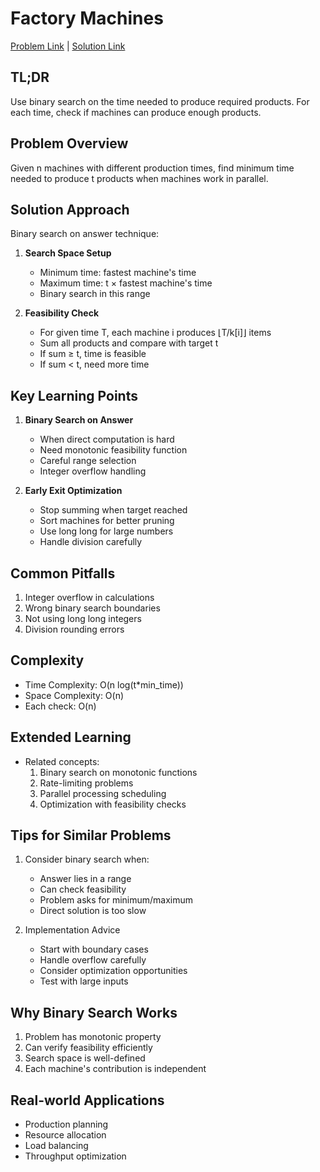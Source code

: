 # Factory Machines

[Problem Link](https://cses.fi/problemset/task/1620) | [Solution Link](../../solutions/02_Sorting_and_Searching/21_1620_Factory_Machines.cpp)

## TL;DR
Use binary search on the time needed to produce required products. For each time, check if machines can produce enough products.

## Problem Overview
Given n machines with different production times, find minimum time needed to produce t products when machines work in parallel.

## Solution Approach
Binary search on answer technique:

1. **Search Space Setup**
   - Minimum time: fastest machine's time
   - Maximum time: t × fastest machine's time
   - Binary search in this range

2. **Feasibility Check**
   - For given time T, each machine i produces ⌊T/k[i]⌋ items
   - Sum all products and compare with target t
   - If sum ≥ t, time is feasible
   - If sum < t, need more time

## Key Learning Points
1. **Binary Search on Answer**
   - When direct computation is hard
   - Need monotonic feasibility function
   - Careful range selection
   - Integer overflow handling

2. **Early Exit Optimization**
   - Stop summing when target reached
   - Sort machines for better pruning
   - Use long long for large numbers
   - Handle division carefully

## Common Pitfalls
1. Integer overflow in calculations
2. Wrong binary search boundaries
3. Not using long long integers
4. Division rounding errors

## Complexity
- Time Complexity: O(n log(t*min_time))
- Space Complexity: O(n)
- Each check: O(n)

## Extended Learning
- Related concepts:
  1. Binary search on monotonic functions
  2. Rate-limiting problems
  3. Parallel processing scheduling
  4. Optimization with feasibility checks

## Tips for Similar Problems
1. Consider binary search when:
   - Answer lies in a range
   - Can check feasibility
   - Problem asks for minimum/maximum
   - Direct solution is too slow

2. Implementation Advice
   - Start with boundary cases
   - Handle overflow carefully
   - Consider optimization opportunities
   - Test with large inputs

## Why Binary Search Works
1. Problem has monotonic property
2. Can verify feasibility efficiently
3. Search space is well-defined
4. Each machine's contribution is independent

## Real-world Applications
- Production planning
- Resource allocation
- Load balancing
- Throughput optimization